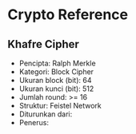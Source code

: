 # Crypto Reference

## Khafre Cipher

* Pencipta: Ralph Merkle
* Kategori: Block Cipher
* Ukuran block (bit): 64
* Ukuran kunci (bit): 512
* Jumlah round: >= 16
* Struktur: Feistel Network
* Diturunkan dari: 
* Penerus: 